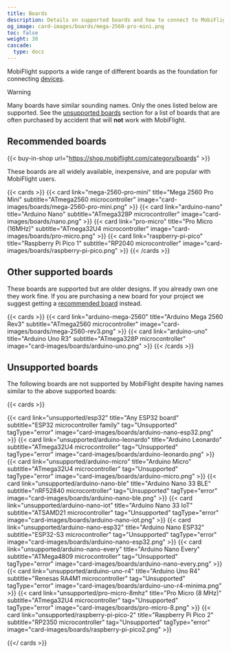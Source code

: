 ```yaml
---
title: Boards
description: Details on supported boards and how to connect to MobiFlight
og_image: card-images/boards/mega-2560-pro-mini.png
toc: false
weight: 30
cascade:
  type: docs
---
```


MobiFlight supports a wide range of different boards as the foundation for connecting [devices](/devices/).

> [!WARNING]
> Many boards have similar sounding names. Only the ones listed below are supported. See the
> [unsupported boards](#unsupported-boards) section for a list of boards that are often purchased by accident
> that will **not** work with MobiFlight.

## Recommended boards

{{< buy-in-shop url="https://shop.mobiflight.com/category/boards" >}}

These boards are all widely available, inexpensive, and are popular with MobiFlight users.

{{< cards >}}
{{< card link="mega-2560-pro-mini" title="Mega 2560 Pro Mini" subtitle="ATmega2560 microcontroller" image="card-images/boards/mega-2560-pro-mini.png" >}}
{{< card link="arduino-nano" title="Arduino Nano" subtitle="ATmega328P microcontroller" image="card-images/boards/nano.png" >}}
{{< card link="pro-micro" title="Pro Micro (16MHz)" subtitle="ATmega32U4 microcontroller" image="card-images/boards/pro-micro.png" >}}
{{< card link="raspberry-pi-pico" title="Raspberry Pi Pico 1" subtitle="RP2040 microcontroller" image="card-images/boards/raspberry-pi-pico.png" >}}
{{< /cards >}}

## Other supported boards

These boards are supported but are older designs. If you already own one they work fine. If you are
purchasing a new board for your project we suggest getting a [recommended board](#recommended-boards) instead.

{{< cards >}}
{{< card link="arduino-mega-2560" title="Arduino Mega 2560 Rev3" subtitle="ATmega2560 microcontroller" image="card-images/boards/mega-2560-rev3.png" >}}
{{< card link="arduino-uno" title="Arduino Uno R3" subtitle="ATmega328P microcontroller" image="card-images/boards/arduino-uno.png" >}}
{{< /cards >}}

## Unsupported boards

The following boards are not supported by MobiFlight despite having names similar to the above supported boards:

{{< cards >}}

{{< card link="unsupported/esp32" title="Any ESP32 board" subtitle="ESP32 microcontroller family" tag="Unsupported" tagType="error" image="card-images/boards/arduino-nano-esp32.png" >}}
{{< card link="unsupported/arduino-leonardo" title="Arduino Leonardo" subtitle="ATmega32U4 microcontroller" tag="Unsupported" tagType="error" image="card-images/boards/arduino-leonardo.png" >}}
{{< card link="unsupported/arduino-micro" title="Arduino Micro" subtitle="ATmega32U4 microcontroller" tag="Unsupported" tagType="error" image="card-images/boards/arduino-micro.png" >}}
{{< card link="unsupported/arduino-nano-ble" title="Arduino Nano 33 BLE" subtitle="nRF52840 microcontroller" tag="Unsupported" tagType="error" image="card-images/boards/arduino-nano-ble.png" >}}
{{< card link="unsupported/arduino-nano-iot" title="Arduino Nano 33 IoT" subtitle="ATSAMD21 microcontroller" tag="Unsupported" tagType="error" image="card-images/boards/arduino-nano-iot.png" >}}
{{< card link="unsupported/arduino-nano-esp32" title="Arduino Nano ESP32" subtitle="ESP32-S3 microcontroller" tag="Unsupported" tagType="error" image="card-images/boards/arduino-nano-esp32.png" >}}
{{< card link="unsupported/arduino-nano-every" title="Arduino Nano Every" subtitle="ATMega4809 microcontroller" tag="Unsupported" tagType="error" image="card-images/boards/arduino-nano-every.png" >}}
{{< card link="unsupported/arduino-uno-r4" title="Arduino Uno R4" subtitle="Renesas RA4M1 microcontroller" tag="Unsupported" tagType="error" image="card-images/boards/arduino-uno-r4-minima.png" >}}
{{< card link="unsupported/pro-micro-8mhz" title="Pro Micro (8 MHz)" subtitle="ATmega32U4 microcontroller" tag="Unsupported" tagType="error" image="card-images/boards/pro-micro-8.png" >}}
{{< card link="unsupported/raspberry-pi-pico-2" title="Raspberry Pi Pico 2" subtitle="RP2350 microcontroller" tag="Unsupported" tagType="error" image="card-images/boards/raspberry-pi-pico2.png" >}}

{{</ cards >}}
